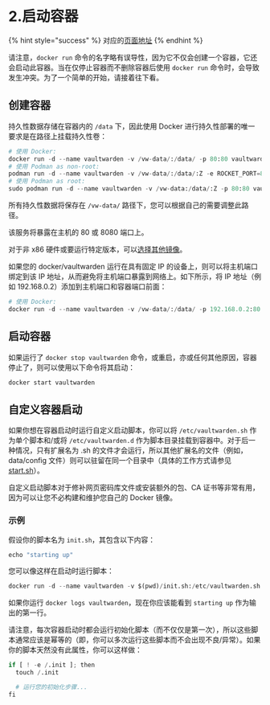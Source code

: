 # 2.启动容器

{% hint style="success" %}
对应的[页面地址](https://github.com/dani-garcia/vaultwarden/wiki/Starting-a-Container)
{% endhint %}

请注意，`docker run` 命令的名字略有误导性，因为它不仅会创建一个容器，它还会启动此容器。当在仅停止容器而不删除容器后使用 `docker run` 命令时，会导致发生冲突。为了一个简单的开始，请接着往下看。

## 创建容器 <a href="creating-the-container" id="creating-the-container"></a>

持久性数据存储在容器内的 `/data` 下，因此使用 Docker 进行持久性部署的唯一要求是在路径上挂载持久性卷：

```python
# 使用 Docker:
docker run -d --name vaultwarden -v /vw-data/:/data/ -p 80:80 vaultwarden/server:latest
# 使用 Podman as non-root:
podman run -d --name vaultwarden -v /vw-data/:/data/:Z -e ROCKET_PORT=8080 -p 8080:8080 vaultwarden/server:latest
# 使用 Podman as root:
sudo podman run -d --name vaultwarden -v /vw-data:/data/:Z -p 80:80 vaultwarden/server:latest
```

所有持久性数据将保存在 `/vw-data/` 路径下，您可以根据自己的需要调整此路径。

该服务将暴露在主机的 80 或 8080 端口上。

对于非 x86 硬件或要运行特定版本，可以[选择其他镜像](which-container-image-to-use.md)。

如果您的 docker/vaultwarden 运行在具有固定 IP 的设备上，则可以将主机端口绑定到该 IP 地址，从而避免将主机端口暴露到网络上。如下所示，将 IP 地址（例如 192.168.0.2）添加到主机端口和容器端口前面：

```python
# 使用 Docker:
docker run -d --name vaultwarden -v /vw-data/:/data/ -p 192.168.0.2:80:80 vaultwarden/server:latest
```

## 启动容器 <a href="starting-the-container" id="starting-the-container"></a>

如果运行了 `docker stop vaultwarden` 命令，或重启，亦或任何其他原因，容器停止了，则可以使用以下命令将其启动：

```python
docker start vaultwarden
```

## 自定义容器启动 <a href="customizing-container-startup" id="customizing-container-startup"></a>

如果你想在容器启动时运行自定义启动脚本，你可以将 `/etc/vaultwarden.sh` 作为单个脚本和/或将 `/etc/vaultwarden.d` 作为脚本目录挂载到容器中。对于后一种情况，只有扩展名为 .sh 的文件才会运行，所以其他扩展名的文件（例如，data/config 文件）则可以驻留在同一个目录中（具体的工作方式请参见 [start.sh](https://github.com/dani-garcia/vaultwarden/blob/main/docker/start.sh)）。

自定义启动脚本对于修补网页密码库文件或安装额外的包、CA 证书等非常有用，因为可以让您不必构建和维护您自己的 Docker 镜像。

### 示例 <a href="example" id="example"></a>

假设你的脚本名为 `init.sh`，其包含以下内容：

```python
echo "starting up"
```

您可以像这样在启动时运行脚本：

```python
docker run -d --name vaultwarden -v $(pwd)/init.sh:/etc/vaultwarden.sh <other docker args...> vaultwarden/server:latest
```

如果你运行 `docker logs vaultwarden`，现在你应该能看到 `starting up` 作为输出的第一行。

请注意，每次容器启动时都会运行初始化脚本（而不仅仅是第一次），所以这些脚本通常应该是幂等的（即，你可以多次运行这些脚本而不会出现不良/异常）。如果你的脚本天然没有此属性，你可以这样做：

```python
if [ ! -e /.init ]; then
  touch /.init

  # 运行您的初始化步骤...
fi
```
